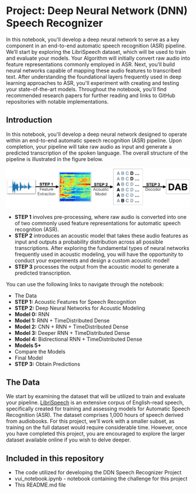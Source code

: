 # Project: Deep Neural Network (DNN) Speech Recognizer

In this notebook, you'll develop a deep neural network to serve as a key component in an end-to-end automatic speech recognition (ASR) pipeline. We’ll start by exploring the LibriSpeech dataset, which will be used to train and evaluate your models. Your Algorithm will initially convert raw audio into feature representations commonly employed in ASR. Next, you'll build neural networks capable of mapping these audio features to transcribed text. After understanding the foundational layers frequently used in deep learning approaches to ASR, you'll experiment with creating and testing your state-of-the-art models. Throughout the notebook, you'll find recommended research papers for further reading and links to GitHub repositories with notable implementations.

## Introduction

In this notebook, you'll develop a deep neural network designed to operate within an end-to-end automatic speech recognition (ASR) pipeline. Upon completion, your pipeline will take raw audio as input and generate a predicted transcription of the spoken language. The overall structure of the pipeline is illustrated in the figure below.

![Figure_P](https://github.com/1Px-Vision/NLP_DL/blob/main/Project_3_DNN_Speech_Recognizer/DDN_Speech.jpg)

* **STEP 1** involves pre-processing, where raw audio is converted into one of two commonly used feature representations for automatic speech recognition (ASR).
* **STEP 2** introduces an acoustic model that takes these audio features as input and outputs a probability distribution across all possible transcriptions. After exploring the fundamental types of neural networks frequently used in acoustic modeling, you will have the opportunity to conduct your experiments and design a custom acoustic model!
* **STEP 3** processes the output from the acoustic model to generate a predicted transcription.

You can use the following links to navigate through the notebook:

* The Data
* **STEP 1:** Acoustic Features for Speech Recognition
* **STEP 2:** Deep Neural Networks for Acoustic Modeling
* **Model 0:** RNN
* **Model 1:** RNN + TimeDistributed Dense
* **Model 2:** CNN + RNN + TimeDistributed Dense
* **Model 3:** Deeper RNN + TimeDistributed Dense
* **Model 4:** Bidirectional RNN + TimeDistributed Dense
* **Models 5+**
* Compare the Models
* Final Model
* **STEP 3:** Obtain Predictions

## The Data

We start by examining the dataset that will be utilized to train and evaluate your pipeline. [LibriSpeech](https://www.danielpovey.com/files/2015_icassp_librispeech.pdf) is an extensive corpus of English-read speech, specifically created for training and assessing models for Automatic Speech Recognition (ASR). The dataset comprises 1,000 hours of speech derived from audiobooks. For this project, we'll work with a smaller subset, as training on the full dataset would require considerable time. However, once you have completed this project, you are encouraged to explore the larger dataset available online if you wish to delve deeper.


## Included in this repository 

* The code utilized for developing the DDN Speech Recognizer Project
* vui_notebook.ipynb - notebook containing the challenge for this project
* This README.md file
